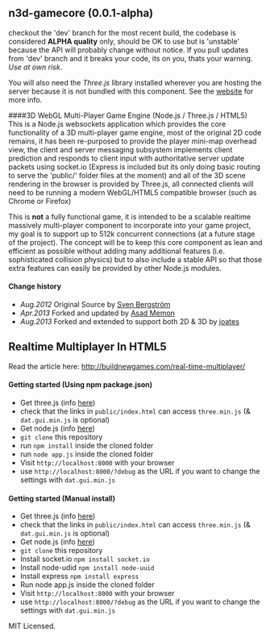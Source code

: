 ## n3d-gamecore (0.0.1-alpha)

checkout the 'dev' branch for the most recent build, the codebase is considered **ALPHA quality** only, should be OK to use but is 'unstable' because the API will probably change without notice. If you pull updates from 'dev' branch and it breaks your code, its on you, thats your warning. _Use at own risk_.

You will also need the *Three.js* library installed wherever you are hosting the server because it is not bundled with this component. See the [website](http://threejs.org) for more info.


####3D WebGL Multi-Player Game Engine (Node.js / Three.js / HTML5)
This is a Node.js websockets application which provides the core functionality of a 3D multi-player game engine, most of  the original 2D code remains, it has been re-purposed to provide the player mini-map overhead view, the client and server messaging subsystem implements client prediction and responds to client input with authoritative server update packets using socket.io (Express is included but its only doing basic routing to serve the 'public/' folder files at the moment) and all of the 3D scene rendering in the browser is provided by Three.js, all connected clients will need to be running a modern WebGL/HTML5 compatible browser (such as Chrome or Firefox)

This is **not** a fully functional game, it is intended to be a scalable realtime massively multi-player component to incorporate into your game project, my goal is to support up to 512k concurrent connections (at a future stage of the project). The concept will be to keep this core component as lean and efficient as possible without adding many additional features (i.e. sophisticated collision physics) but to also include a stable API so that those extra features can easily be provided by other Node.js modules.


#### Change history
* _Aug.2012_  Original Source by [Sven Bergström](https://github.com/underscorediscovery)
* _Apr.2013_  Forked and updated by [Asad Memon](https://github.com/asadlionpk)
* _Aug.2013_  Forked and extended to support both 2D & 3D by [joates](https://github.com/joates)


## Realtime Multiplayer In HTML5

Read the article here:
http://buildnewgames.com/real-time-multiplayer/

#### Getting started (Using npm package.json)
* Get three.js (info [here](http://threejs.org))
* check that the links in `public/index.html` can access `three.min.js` (& `dat.gui.min.js` is optional)
* Get node.js (info [here](http://nodejs.org/download/))
* `git clone` this repository
* run `npm install` inside the cloned folder
* run `node app.js` inside the cloned folder
* Visit `http://localhost:8000` with your browser
* use `http://localhost:8000/?debug` as the URL if you want to change the settings with `dat.gui.min.js`

#### Getting started (Manual install)
* Get three.js (info [here](http://threejs.org))
* check that the links in `public/index.html` can access `three.min.js` (& `dat.gui.min.js` is optional)
* Get node.js (info [here](http://nodejs.org/download/))
* `git clone` this repository
* Install socket.io `npm install socket.io`
* Install node-udid `npm install node-uuid`
* Install express `npm install express`
* Run node app.js inside the cloned folder
* Visit `http://localhost:8000` with your browser
* use `http://localhost:8000/?debug` as the URL if you want to change the settings with `dat.gui.min.js`


MIT Licensed.
